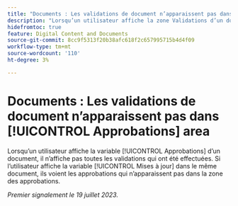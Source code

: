 ```yaml
---
title: "Documents : Les validations de document n’apparaissent pas dans la zone Validations"
description: "Lorsqu’un utilisateur affiche la zone Validations d’un document, il n’affiche pas toutes les validations qui ont été effectuées. Si l’utilisateur consulte la zone Mises à jour du même document, il voit les validations qui n’apparaissent pas dans la zone de validation."
hidefromtoc: true
feature: Digital Content and Documents
source-git-commit: 8cc9f5313f20b38afc618f2c657995715b4d4f09
workflow-type: tm+mt
source-wordcount: '110'
ht-degree: 3%

---
```



# Documents : Les validations de document n’apparaissent pas dans [!UICONTROL Approbations] area

<!--On WF and WFP TOCs-->

Lorsqu’un utilisateur affiche la variable [!UICONTROL Approbations] d’un document, il n’affiche pas toutes les validations qui ont été effectuées. Si l’utilisateur affiche la variable [!UICONTROL Mises à jour] dans le même document, ils voient les approbations qui n’apparaissent pas dans la zone des approbations.

_Premier signalement le 19 juillet 2023._
